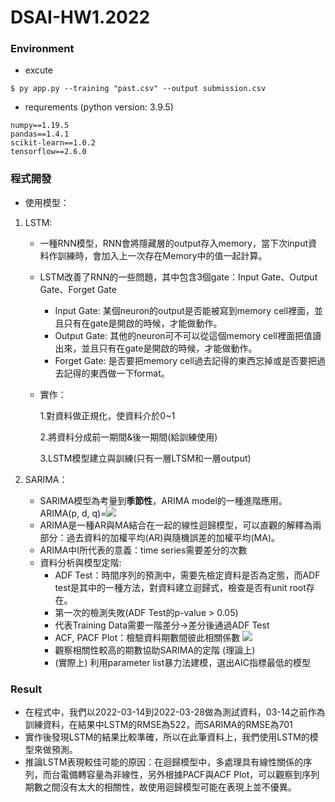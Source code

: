 # DSAI-HW1.2022
### Environment
* excute 
```bash=
$ py app.py --training "past.csv" --output submission.csv
```
* requrements
        (python version: 3.9.5)
```
numpy==1.19.5
pandas==1.4.1
scikit-learn==1.0.2
tensorflow==2.6.0
```
### 程式開發
* 使用模型：
1. LSTM:
    
    * 一種RNN模型，RNN會將隱藏層的output存入memory，當下次input資料作訓練時，會加入上一次存在Memory中的值一起計算。
    * LSTM改善了RNN的一些問題，其中包含3個gate：Input Gate、Output Gate、Forget Gate
        * Input Gate: 某個neuron的output是否能被寫到memory cell裡面，並且只有在gate是開啟的時候，才能做動作。
        * Output Gate: 其他的neuron可不可以從這個memory cell裡面把值讀出來，並且只有在gate是開啟的時候，才能做動作。
        * Forget Gate: 是否要把memory cell過去記得的東西忘掉或是否要把過去記得的東西做一下format。
    * 實作： 
        
        1.對資料做正規化，使資料介於0~1
        
        2.將資料分成前一期間&後一期間(給訓練使用)
        
        3.LSTM模型建立與訓練(只有一層LTSM和一層output)
3. SARIMA：
    * SARIMA模型為考量到**季節性**，ARIMA model的一種進階應用。    
    ARIMA(p, d, q)=![](https://i.imgur.com/2m7w0ad.png)
    * ARIMA是一種AR與MA結合在一起的線性迴歸模型，可以直觀的解釋為兩部分：過去資料的加權平均(AR)與隨機誤差的加權平均(MA)。    
    * ARIMA中I所代表的意義：time series需要差分的次數
    * 資料分析與模型定階:
        * ADF Test：時間序列的預測中，需要先檢定資料是否為定態，而ADF test是其中的一種方法，對資料建立迴歸式，檢查是否有unit root存在。
        * 第一次的檢測失敗(ADF Test的p-value > 0.05)
        * 代表Training Data需要一階差分→差分後通過ADF Test
        * ACF, PACF Plot：檢驗資料期數間彼此相關係數
        ![](https://i.imgur.com/OgYQbLq.png)
        * 觀察相關性較高的期數協助SARIMA的定階 (理論上)
        * (實際上) 利用parameter list暴力法建模，選出AIC指標最低的模型
### Result
* 在程式中，我們以2022-03-14到2022-03-28做為測試資料，03-14之前作為訓練資料，在結果中LSTM的RMSE為522，而SARIMA的RMSE為701
* 實作後發現LSTM的結果比較準確，所以在此筆資料上，我們使用LSTM的模型來做預測。
* 推論LSTM表現較佳可能的原因：在迴歸模型中，多處理具有線性關係的序列，而台電備轉容量為非線性，另外根據PACF與ACF Plot，可以觀察到序列期數之間沒有太大的相關性，故使用迴歸模型可能在表現上並不優異。